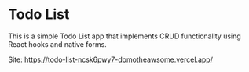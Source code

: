 # Todo List

This is a simple Todo List app that implements CRUD functionality using React hooks and native forms. 

Site: https://todo-list-ncsk6pwy7-domotheawsome.vercel.app/ 

